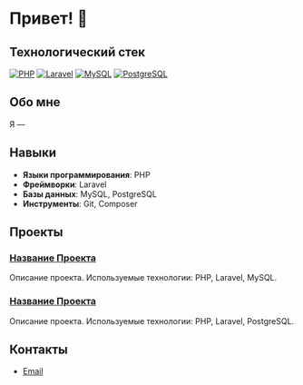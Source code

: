 # Привет! 👋

## Технологический стек

[![PHP](https://img.shields.io/badge/PHP-777BB4?style=for-the-badge&logo=php&logoColor=white)](https://www.php.net/)
[![Laravel](https://img.shields.io/badge/Laravel-FF2D20?style=for-the-badge&logo=laravel&logoColor=white)](https://laravel.com/)
[![MySQL](https://img.shields.io/badge/MySQL-4479A1?style=for-the-badge&logo=mysql&logoColor=white)](https://www.mysql.com/)
[![PostgreSQL](https://img.shields.io/badge/PostgreSQL-336791?style=for-the-badge&logo=postgresql&logoColor=white)](https://www.postgresql.org/)

## Обо мне

Я — 

## Навыки

- **Языки программирования**: PHP
- **Фреймворки**: Laravel
- **Базы данных**: MySQL, PostgreSQL
- **Инструменты**: Git, Composer

## Проекты

### [Название Проекта](https://github.com/ваш_профиль/название_проекта)
Описание проекта. Используемые технологии: PHP, Laravel, MySQL.

### [Название Проекта](https://github.com/ваш_профиль/название_проекта)
Описание проекта. Используемые технологии: PHP, Laravel, PostgreSQL.

## Контакты

- [Email](mailto:kim.vadim.alexandrovich@gmail.com)

<!--
**ruzen01/ruzen01** is a ✨ _special_ ✨ repository because its `README.md` (this file) appears on your GitHub profile.

Here are some ideas to get you started:

- 🔭 I’m currently working on ...
- 🌱 I’m currently learning ...
- 👯 I’m looking to collaborate on ...
- 🤔 I’m looking for help with ...
- 💬 Ask me about ...
- 📫 How to reach me: ...
- 😄 Pronouns: ...
- ⚡ Fun fact: ...
-->
